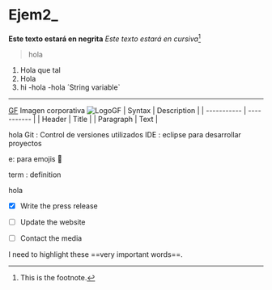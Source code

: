 # Ejem2_

**Este texto estará en negrita**
*Este texto estará en cursiva*[^1]
>hola
1. Hola que tal
2. Hola
3. hi
-hola
-hola
´String variable`
---
[GF](https://www.gregoriofer.com)
Imagen corporativa ![LogoGF](https://gregoriofer.com/logo.jpg)
| Syntax | Description |
| ----------- | ----------- |
| Header | Title |
| Paragraph | Text |

hola
Git
: Control de versiones utilizados
IDE
: eclipse para desarrollar proyectos

e: para emojis
🥇

term
: definition

hola
- [x] Write the press release
- [ ] Update the website
- [ ] Contact the media


I need to highlight these ==very important words==.




[^1]: This is the footnote.
